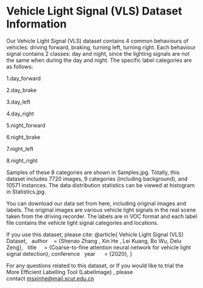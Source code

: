 # Vehicle Light Signal (VLS) Dataset Information


Our Vehicle Light Signal (VLS) dataset contains 4 common behaviours of vehicles: driving forward, braking, turning left, turning right. Each behaviour signal contains 2 classes: day and night, since the lighting signals are not the same when during the day and night. The specific label categories are as follows:

1.day_forward

2.day_brake

3.day_left

4.day_right

5.night_forward

6.night_brake

7.night_left

8.night_right

Samples of these 8 categories are shown in Samples.jpg. Totally, this dataset includes 7720 images, 9 categories (including background), and 10571 instances. The data distribution statistics can be viewed at histogram in Statistics.jpg.

You can download our data set from here, including original images and labels. The original images are various vehicle light signals in the real scene taken from the driving recorder. The labels are in VOC format and each label file contains the vehicle light signal categories and locations.

If you use this dataset, please cite:
@article{ Vehicle Light Signal (VLS) Dataset,
  author    = {Shenao Zhang , Xin He , Lei Kuang, Bo Wu, Delu Zeng},
  title     = {Coarse-to-fine attention neural network for vehicle light signal detection},
conference
  year      = {2020},
}

For any questions related to this dataset, or If you would like to trial the More Efficient Labelling Tool (LabelImage) , please contact msxinhe@mail.scut.edu.cn
